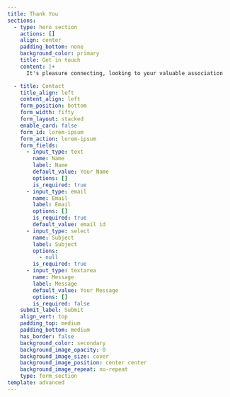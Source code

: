```yaml
---
title: Thank You
sections:
  - type: hero_section
    actions: []
    align: center
    padding_bottom: none
    background_color: primary
    title: Get in touch
    content: |+
      It's pleasure connecting, looking to your valuable association

  - title: Contact
    title_align: left
    content_align: left
    form_position: bottom
    form_width: fifty
    form_layout: stacked
    enable_card: false
    form_id: lorem-ipsum
    form_action: lorem-ipsum
    form_fields:
      - input_type: text
        name: Name
        label: Name
        default_value: Your Name
        options: []
        is_required: true
      - input_type: email
        name: Email
        label: Email
        options: []
        is_required: true
        default_value: email id
      - input_type: select
        name: Subject
        label: Subject
        options:
          - null
        is_required: true
      - input_type: textarea
        name: Message
        label: Message
        default_value: Your Message
        options: []
        is_required: false
    submit_label: Submit
    align_vert: top
    padding_top: medium
    padding_bottom: medium
    has_border: false
    background_color: secondary
    background_image_opacity: 0
    background_image_size: cover
    background_image_position: center center
    background_image_repeat: no-repeat
    type: form_section
template: advanced
---
```

